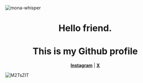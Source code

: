 ![mona-whisper](https://giffiles.alphacoders.com/206/206730.gif)

<h1 align="center">Hello friend. </h1>
<h1 align="center">This is my Github profile </h1> 


<p align="center">   <strong><a href="https://www.instagram.com/_serval._/">Instagram</a></strong> | <strong><a href="https://twitter.com/diwa_04">X</a></strong>

![M2TsZIT](https://user-images.githubusercontent.com/64751167/91557308-e1509980-e951-11ea-9b57-695796bd82cf.gif)
</p> 
</br>
</br>
</br>

